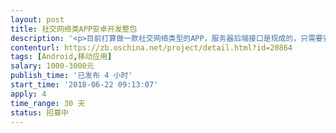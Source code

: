 ```yaml
---                
layout: post       
title: 社交网络类APP安卓开发整包           
description: '<p>目前打算做一款社交网络类型的APP，服务器后端接口是现成的，只需要安卓开发，完成整个APP的开发并最终上线，更倾向于个人开发者.</p><p><br></p><ol><li>目前，暂时只考虑做安卓版本</li><li>需要提供项目核心成员的个人简历，特别是工作经历，要求三年以上安卓APP开发经验</li><li>需要开发人员协调完成接口的连通测试，协议才算正式开始</li><li>时间要求在两到三周，验证测试一周，需要一个月内完成</li></ol><p><br></p><p>接口文档和设计说明请参阅：</p><p>http://note.youdao.com/noteshare?id=88ea2a9eb914b474063c8be34aec79fd</p>'     
contenturl: https://zb.oschina.net/project/detail.html?id=20864      
tags: [Android,移动应用]            
salary: 1000-3000元          
publish_time: '已发布 4 小时'         
start_time: '2018-06-22 09:13:07'           
apply: 4                   
time_range: 30 天              
status: 招募中                  
---                 
```

